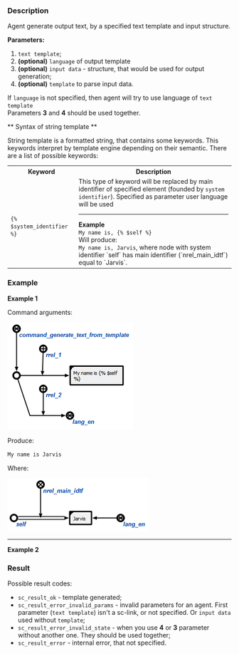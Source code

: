 ### Description

Agent generate output text, by a specified text template and input structure.

**Parameters:**

1. `text template`;
2. **(optional)** `language` of output template
3. **(optional)** `input data` - structure, that would be used for output generation;
4. **(optional)** `template` to parse input data.

<div class="note">
If <code>language</code> is not specified, then agent will try to use language of <code>text template</code>
</div>

<div class="note">
Parameters <strong>3</strong> and <strong>4</strong> should be used together.
</div>

** Syntax of string template **

String template is a formatted string, that contains some keywords.
This keywords interpret by template engine depending on their semantic.
There are a list of possible keywords:
<table>
  <tr>
    <th>Keyword</th>
    <th>Description</th>
  </tr>

  <tr>
    <td>
<code class="js hljs javascript">
{% $system_identifier %}
</code>
    </td>
    <td>This type of keyword will be replaced by main identifier of specified
        element (founded by <code>system identifier</code>). Specified as parameter
        user language will be used
        <hr/>
        <strong>Example</strong><br/>
        <code>My name is, {% $self %}</code><br/>
        Will produce:<br/>
        <code>My name is, Jarvis</code>, where node with system identifier
        `self` has main identifier (`nrel_main_idtf`) equal to `Jarvis`.
    </td>
  </tr>
</table>

### Example

**Example 1**

Command arguments:

![Example](images/agentext_example_1.png)

Produce:

```cpp
My name is Jarvis
```

Where:

![Example](images/agentext_example_1_data.png)

<hr/>

**Example 2**


### Result

Possible result codes:

* `sc_result_ok` - template generated;
* `sc_result_error_invalid_params` - invalid parameters for an agent. First parameter (`text template`) isn't a sc-link, or not specified. Or `input data` used without `template`;
* `sc_result_error_invalid_state` - when you use **4** or **3** parameter without another one. They should be used together;
* `sc_result_error` - internal error, that not specified.

